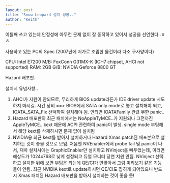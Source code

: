 ```yaml
---
layout: post
title: "Snow Leopard 설치 성공.."
author: "Keith"
---
```


이틀째 쓰고 있는데 안정성에 아무런 문제 없이 잘 동작하고 있어서 성공을 선언한다..ㅎㅎ

사용하고 있는 PC의 Spec (2007년에 저가로 조립한 물건이라 다소 구사양이다)

CPU: Intel E7200
M/B: FoxConn G31MX-K (ICH7 chipset, AHCI not supported)
RAM: 2GB
G/B: NVIDIA Geforce 8800 GT

Hazard 배포판..

설치시 유념사항..

1) AHCI가 지원이 안되므로, 무리하게 BIOS update라든가 IDE driver update 시도하지 마시길. 시간 낭비
==> BIOS에서 SATA only mode로 놓고 설치해야 되고, IOATA_SATA_Fix 선택하여 설치해야 됨. 안되면 IOATAFamily 관련 무한 panic..
2) Hazard 배포판의 최근 패치에서는 NoAppleTyMCE..가 지원되나 그전까진 AppleTyMCE...kext 때문에 ACPI 관련하여 panic이 발생. single mode 부팅해서 해당 kext를 삭제하시면 문제 없이 설치됨
3) NVIDIA용 최근 kext를 받아서 설치하거나 Hazard Xmas patch된 배포본으로 설치하는 것이 좋을 것으로 보임.
 처음엔 NVEnabler에서 probe fail 및 panic이 나서, 재차 설치시에는 GraphicEnabler만 설치하고 NVinject를 빼두었는데, 이러면 해상도가 1024x768로 낮게 설정되고 듀얼 모니터 당연 지원 안됨. NVinject 선택하고 설치한 뒤에 보면 부팅은 되는데 QE/CI가 안맞아서 그림 미리보기 같은 기능들이 안됨. 최근 NVIDIA kext로 update하시면 QE/CI도 잡히게 되어있으니 반드시 Xmas 패치된 Hazard 배포판을 받아서 설치하는 것이 좋을 듯!





